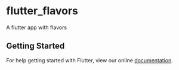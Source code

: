 # flutter_flavors

A flutter app with flavors

## Getting Started

For help getting started with Flutter, view our online
[documentation](https://flutter.io/).

